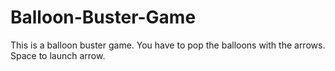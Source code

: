 # Balloon-Buster-Game
This is a balloon buster game. You have to pop the balloons with the arrows. Space to launch arrow.
